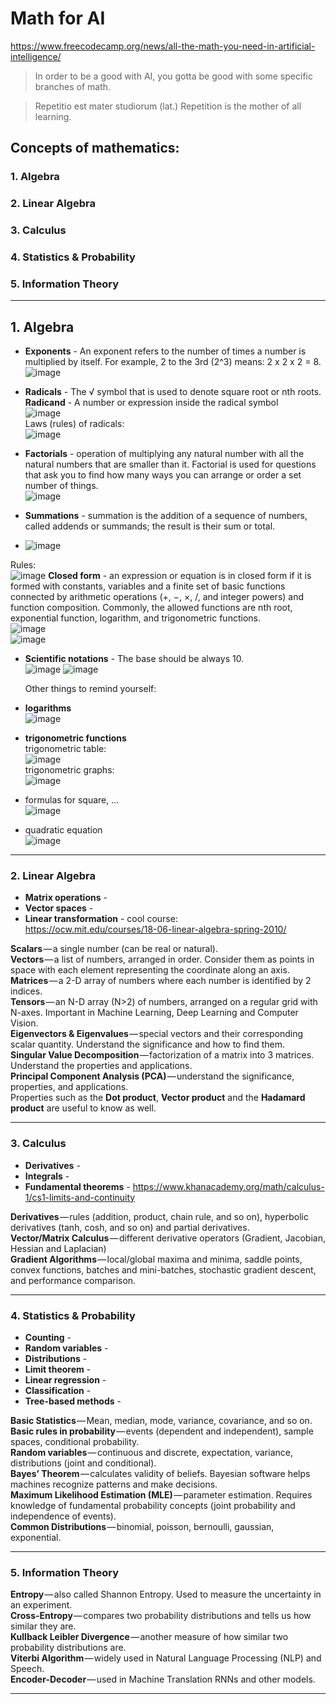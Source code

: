 # Math for AI  
https://www.freecodecamp.org/news/all-the-math-you-need-in-artificial-intelligence/   
> In order to be a good with AI, you gotta be good with some specific branches of math.

> Repetitio est mater studiorum (lat.) Repetition is the mother of all learning.
## Concepts of mathematics:
### 1. Algebra
### 2. Linear Algebra
### 3. Calculus
### 4. Statistics & Probability
### 5. Information Theory
-------------
## 1. Algebra
- **Exponents** - An exponent refers to the number of times a number is multiplied by itself. For example, 2 to the 3rd (2^3) means: 2 x 2 x 2 = 8.  
 ![image](https://github.com/user-attachments/assets/ddf2638d-1d76-4a2d-91cf-1bd547f0890f)


- **Radicals** - The √ symbol that is used to denote square root or nth roots.  
  **Radicand** - A number or expression inside the radical symbol  
  ![image](https://github.com/user-attachments/assets/23ba19a7-22ea-458d-b895-b9cf23e18577)  
Laws (rules) of radicals:  
  ![image](https://github.com/user-attachments/assets/f79ffa3d-5c38-4209-bdfa-2cb455ec4723)  

- **Factorials** - operation of multiplying any natural number with all the natural numbers that are smaller than it. Factorial is used for questions that ask you to find how many ways you can arrange or order a set number of things.  
  ![image](https://github.com/user-attachments/assets/fcd55b48-0527-4425-ad02-88047a894008)

- **Summations** - summation is the addition of a sequence of numbers, called addends or summands; the result is their sum or total. 
- ![image](https://github.com/user-attachments/assets/7fc453d2-8b42-4468-9cf9-222e4526fed3)  
  
Rules:  
  ![image](https://github.com/user-attachments/assets/908d59f6-3f4c-4e2e-adf0-e3b46ac571d0)
**Closed form** -  an expression or equation is in closed form if it is formed with constants, variables and a finite set of basic functions connected by arithmetic operations (+, −, ×, /, and integer powers) and function composition. Commonly, the allowed functions are nth root, exponential function, logarithm, and trigonometric functions.  
  ![image](https://github.com/user-attachments/assets/c5026161-8072-42ab-9456-ddfbb15623fd)  
 ![image](https://github.com/user-attachments/assets/f98c8c51-2338-49a5-ba83-8a60493d4e71)


- **Scientific notations** - The base should be always 10.  
  ![image](https://github.com/user-attachments/assets/5052e805-f55c-4aee-941f-0c0718a64594)
  ![image](https://github.com/user-attachments/assets/2ad8c7f6-6941-4bc6-ad26-133400d58a35)


  Other things to remind yourself:
- **logarithms**  
![image](https://github.com/user-attachments/assets/102e60ac-fd63-41c4-8a5f-80adafd2ec4c)  

 - **trigonometric functions**  
 trigonometric table:  
 ![image](https://github.com/user-attachments/assets/4c44723d-9ed1-4e0c-9ab0-fca361e4f513)   
 trigonometric graphs:  
 ![image](https://github.com/user-attachments/assets/d7cd6370-ec71-4728-aa28-8432947b7f5c)
- formulas for square, ...  
![image](https://github.com/user-attachments/assets/2c79baa9-b5c6-4345-bd5e-6fc775d6fd64)
- quadratic equation  
  ![image](https://github.com/user-attachments/assets/e97eb9e0-d85f-4f2a-a277-40b2a3e59fd4)


-------------

### 2. Linear Algebra
- **Matrix operations** -
- **Vector spaces** -
- **Linear transformation** -
  cool course:  
  https://ocw.mit.edu/courses/18-06-linear-algebra-spring-2010/

**Scalars** — a single number (can be real or natural).  
**Vectors** — a list of numbers, arranged in order. Consider them as points in space with each element representing the coordinate along an axis.  
**Matrices** — a 2-D array of numbers where each number is identified by 2 indices.  
**Tensors** — an N-D array (N>2) of numbers, arranged on a regular grid with N-axes. Important in Machine Learning, Deep Learning and Computer Vision.  
**Eigenvectors & Eigenvalues** — special vectors and their corresponding scalar quantity. Understand the significance and how to find them.  
**Singular Value Decomposition** — factorization of a matrix into 3 matrices. Understand the properties and applications.  
**Principal Component Analysis (PCA)** — understand the significance, properties, and applications.  
Properties such as the **Dot product**, **Vector product** and the **Hadamard product** are useful to know as well.  

-------------
### 3. Calculus
- **Derivatives** - 
- **Integrals** -
- **Fundamental theorems** -
  https://www.khanacademy.org/math/calculus-1/cs1-limits-and-continuity


**Derivatives** — rules (addition, product, chain rule, and so on), hyperbolic derivatives (tanh, cosh, and so on) and partial derivatives.  
**Vector/Matrix Calculus** — different derivative operators (Gradient, Jacobian, Hessian and Laplacian)  
**Gradient Algorithms** — local/global maxima and minima, saddle points, convex functions, batches and mini-batches, stochastic gradient descent, and performance comparison.  

-------------
### 4. Statistics & Probability
- **Counting** -
- **Random variables** -
- **Distributions** -
- **Limit theorem** -
- **Linear regression** -
- **Classification** -
- **Tree-based methods** -

**Basic Statistics** — Mean, median, mode, variance, covariance, and so on.  
**Basic rules in probability** — events (dependent and independent), sample spaces, conditional probability.  
**Random variables** — continuous and discrete, expectation, variance, distributions (joint and conditional).  
**Bayes’ Theorem** — calculates validity of beliefs. Bayesian software helps machines recognize patterns and make decisions.  
**Maximum Likelihood Estimation (MLE)** — parameter estimation. Requires knowledge of fundamental probability concepts (joint probability and independence of events).  
**Common Distributions** — binomial, poisson, bernoulli, gaussian, exponential.  

-------------
### 5. Information Theory
**Entropy** — also called Shannon Entropy. Used to measure the uncertainty in an experiment.  
**Cross-Entropy** — compares two probability distributions and tells us how similar they are.  
**Kullback Leibler Divergence** — another measure of how similar two probability distributions are.  
**Viterbi Algorithm** — widely used in Natural Language Processing (NLP) and Speech.  
**Encoder-Decoder** — used in Machine Translation RNNs and other models.  

-------------
